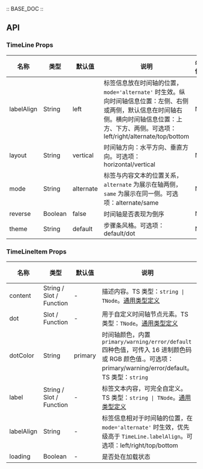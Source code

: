 :: BASE_DOC ::

## API
### TimeLine Props

名称 | 类型 | 默认值 | 说明 | 必传
-- | -- | -- | -- | --
labelAlign | String | left | 标签信息放在时间轴的位置，`mode='alternate'` 时生效。纵向时间轴信息位置：左侧、右侧或两侧，默认信息在时间轴右侧。横向时间轴信息位置：上方、下方、两侧。可选项：left/right/alternate/top/bottom | N
layout | String | vertical | 时间轴方向：水平方向、垂直方向。可选项：horizontal/vertical | N
mode | String | alternate | 标签与内容文本的位置关系，`alternate` 为展示在轴两侧，`same` 为展示在同一侧。可选项：alternate/same | N
reverse | Boolean | false | 时间轴是否表现为倒序 | N
theme | String | default | 步骤条风格。可选项：default/dot | N

### TimeLineItem Props

名称 | 类型 | 默认值 | 说明 | 必传
-- | -- | -- | -- | --
content | String / Slot / Function | - | 描述内容。TS 类型：`string \| TNode`。[通用类型定义](https://github.com/Tencent/tdesign-vue/blob/develop/src/common.ts) | N
dot | Slot / Function | - | 用于自定义时间轴节点元素。TS 类型：`TNode`。[通用类型定义](https://github.com/Tencent/tdesign-vue/blob/develop/src/common.ts) | N
dotColor | String | primary | 时间轴颜色，内置 `primary/warning/error/default` 四种色值，可传入 16 进制颜色码或 RGB 颜色值.。可选项：primary/warning/error/default。TS 类型：`string` | N
label | String / Slot / Function | - | 标签文本内容，可完全自定义。TS 类型：`string \| TNode`。[通用类型定义](https://github.com/Tencent/tdesign-vue/blob/develop/src/common.ts) | N
labelAlign | String | - | 标签信息相对于时间轴的位置，在 `mode='alternate'` 时生效，优先级高于 `TimeLine.labelAlign`。可选项：left/right/top/bottom | N
loading | Boolean | - | 是否处在加载状态 | N
